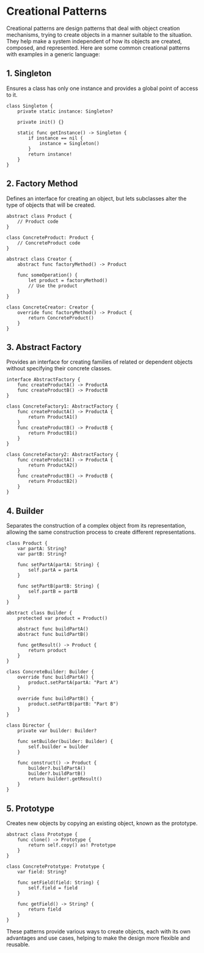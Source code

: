 # Creational Patterns

Creational patterns are design patterns that deal with object creation mechanisms, trying to create objects in a manner suitable to the situation. They help make a system independent of how its objects are created, composed, and represented. Here are some common creational patterns with examples in a generic language:

## 1. Singleton
Ensures a class has only one instance and provides a global point of access to it.

```generic
class Singleton {
    private static instance: Singleton?

    private init() {}

    static func getInstance() -> Singleton {
        if instance == nil {
            instance = Singleton()
        }
        return instance!
    }
}
```

## 2. Factory Method
Defines an interface for creating an object, but lets subclasses alter the type of objects that will be created.

```generic
abstract class Product {
    // Product code
}

class ConcreteProduct: Product {
    // ConcreteProduct code
}

abstract class Creator {
    abstract func factoryMethod() -> Product

    func someOperation() {
        let product = factoryMethod()
        // Use the product
    }
}

class ConcreteCreator: Creator {
    override func factoryMethod() -> Product {
        return ConcreteProduct()
    }
}
```

## 3. Abstract Factory
Provides an interface for creating families of related or dependent objects without specifying their concrete classes.

```generic
interface AbstractFactory {
    func createProductA() -> ProductA
    func createProductB() -> ProductB
}

class ConcreteFactory1: AbstractFactory {
    func createProductA() -> ProductA {
        return ProductA1()
    }
    func createProductB() -> ProductB {
        return ProductB1()
    }
}

class ConcreteFactory2: AbstractFactory {
    func createProductA() -> ProductA {
        return ProductA2()
    }
    func createProductB() -> ProductB {
        return ProductB2()
    }
}
```

## 4. Builder
Separates the construction of a complex object from its representation, allowing the same construction process to create different representations.

```generic
class Product {
    var partA: String?
    var partB: String?

    func setPartA(partA: String) {
        self.partA = partA
    }

    func setPartB(partB: String) {
        self.partB = partB
    }
}

abstract class Builder {
    protected var product = Product()

    abstract func buildPartA()
    abstract func buildPartB()

    func getResult() -> Product {
        return product
    }
}

class ConcreteBuilder: Builder {
    override func buildPartA() {
        product.setPartA(partA: "Part A")
    }

    override func buildPartB() {
        product.setPartB(partB: "Part B")
    }
}

class Director {
    private var builder: Builder?

    func setBuilder(builder: Builder) {
        self.builder = builder
    }

    func construct() -> Product {
        builder?.buildPartA()
        builder?.buildPartB()
        return builder!.getResult()
    }
}
```

## 5. Prototype
Creates new objects by copying an existing object, known as the prototype.

```generic
abstract class Prototype {
    func clone() -> Prototype {
        return self.copy() as! Prototype
    }
}

class ConcretePrototype: Prototype {
    var field: String?

    func setField(field: String) {
        self.field = field
    }

    func getField() -> String? {
        return field
    }
}
```

These patterns provide various ways to create objects, each with its own advantages and use cases, helping to make the design more flexible and reusable.